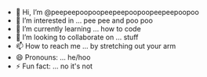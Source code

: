 - 👋 Hi, I’m @peepeepoopoopeepeepoopoopeepeepoopoo
- 👀 I’m interested in ... pee pee and poo poo
- 🌱 I’m currently learning ... how to code
- 💞️ I’m looking to collaborate on ... stuff
- 📫 How to reach me ... by stretching out your arm
- 😄 Pronouns: ... he/hoo
- ⚡ Fun fact: ... no it's not

<!---
peepeepoopoopeepeepoopoopeepeepoopoo/peepeepoopoopeepeepoopoopeepeepoopoo is a ✨ special ✨ repository because its `README.md` (this file) appears on your GitHub profile.
You can click the Preview link to take a look at your changes.
--->
